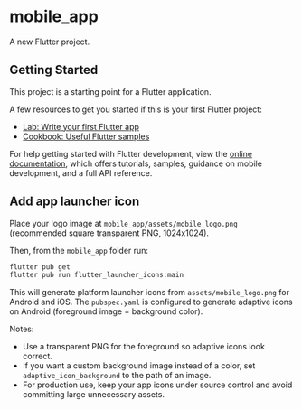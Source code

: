 # mobile_app

A new Flutter project.

## Getting Started

This project is a starting point for a Flutter application.

A few resources to get you started if this is your first Flutter project:

- [Lab: Write your first Flutter app](https://docs.flutter.dev/get-started/codelab)
- [Cookbook: Useful Flutter samples](https://docs.flutter.dev/cookbook)

For help getting started with Flutter development, view the
[online documentation](https://docs.flutter.dev/), which offers tutorials,
samples, guidance on mobile development, and a full API reference.

## Add app launcher icon

Place your logo image at `mobile_app/assets/mobile_logo.png` (recommended square transparent PNG, 1024x1024).

Then, from the `mobile_app` folder run:

```bash
flutter pub get
flutter pub run flutter_launcher_icons:main
```

This will generate platform launcher icons from `assets/mobile_logo.png` for Android and iOS. The `pubspec.yaml` is configured to generate adaptive icons on Android (foreground image + background color).

Notes:
- Use a transparent PNG for the foreground so adaptive icons look correct.
- If you want a custom background image instead of a color, set `adaptive_icon_background` to the path of an image.
- For production use, keep your app icons under source control and avoid committing large unnecessary assets.
